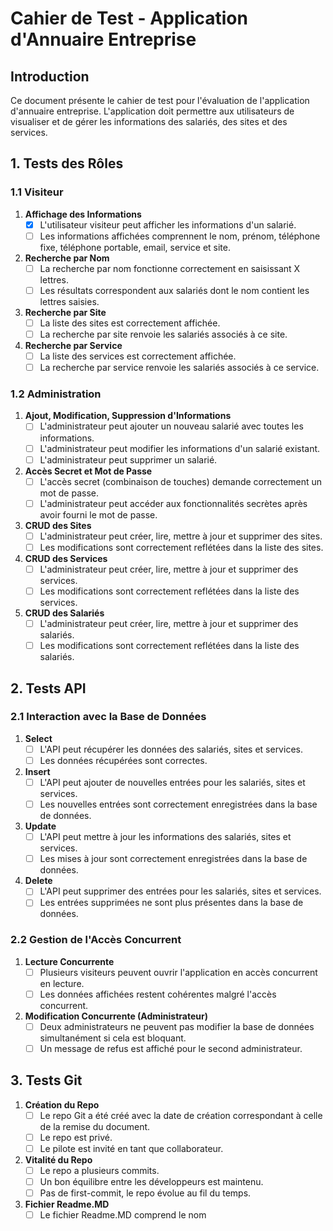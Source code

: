 # Cahier de Test - Application d'Annuaire Entreprise

## Introduction
Ce document présente le cahier de test pour l'évaluation de l'application d'annuaire entreprise. L'application doit permettre aux utilisateurs de visualiser et de gérer les informations des salariés, des sites et des services.

## 1. Tests des Rôles

### 1.1 Visiteur
1. **Affichage des Informations**
   - [x] L'utilisateur visiteur peut afficher les informations d'un salarié.
   - [ ] Les informations affichées comprennent le nom, prénom, téléphone fixe, téléphone portable, email, service et site.

2. **Recherche par Nom**
   - [ ] La recherche par nom fonctionne correctement en saisissant X lettres.
   - [ ] Les résultats correspondent aux salariés dont le nom contient les lettres saisies.

3. **Recherche par Site**
   - [ ] La liste des sites est correctement affichée.
   - [ ] La recherche par site renvoie les salariés associés à ce site.

4. **Recherche par Service**
   - [ ] La liste des services est correctement affichée.
   - [ ] La recherche par service renvoie les salariés associés à ce service.

### 1.2 Administration
1. **Ajout, Modification, Suppression d'Informations**
   - [ ] L'administrateur peut ajouter un nouveau salarié avec toutes les informations.
   - [ ] L'administrateur peut modifier les informations d'un salarié existant.
   - [ ] L'administrateur peut supprimer un salarié.

2. **Accès Secret et Mot de Passe**
   - [ ] L'accès secret (combinaison de touches) demande correctement un mot de passe.
   - [ ] L'administrateur peut accéder aux fonctionnalités secrètes après avoir fourni le mot de passe.

3. **CRUD des Sites**
   - [ ] L'administrateur peut créer, lire, mettre à jour et supprimer des sites.
   - [ ] Les modifications sont correctement reflétées dans la liste des sites.

4. **CRUD des Services**
   - [ ] L'administrateur peut créer, lire, mettre à jour et supprimer des services.
   - [ ] Les modifications sont correctement reflétées dans la liste des services.

5. **CRUD des Salariés**
   - [ ] L'administrateur peut créer, lire, mettre à jour et supprimer des salariés.
   - [ ] Les modifications sont correctement reflétées dans la liste des salariés.

## 2. Tests API

### 2.1 Interaction avec la Base de Données
1. **Select**
   - [ ] L'API peut récupérer les données des salariés, sites et services.
   - [ ] Les données récupérées sont correctes.

2. **Insert**
   - [ ] L'API peut ajouter de nouvelles entrées pour les salariés, sites et services.
   - [ ] Les nouvelles entrées sont correctement enregistrées dans la base de données.

3. **Update**
   - [ ] L'API peut mettre à jour les informations des salariés, sites et services.
   - [ ] Les mises à jour sont correctement enregistrées dans la base de données.

4. **Delete**
   - [ ] L'API peut supprimer des entrées pour les salariés, sites et services.
   - [ ] Les entrées supprimées ne sont plus présentes dans la base de données.

### 2.2 Gestion de l'Accès Concurrent
1. **Lecture Concurrente**
   - [ ] Plusieurs visiteurs peuvent ouvrir l'application en accès concurrent en lecture.
   - [ ] Les données affichées restent cohérentes malgré l'accès concurrent.

2. **Modification Concurrente (Administrateur)**
   - [ ] Deux administrateurs ne peuvent pas modifier la base de données simultanément si cela est bloquant.
   - [ ] Un message de refus est affiché pour le second administrateur.

## 3. Tests Git
1. **Création du Repo**
   - [ ] Le repo Git a été créé avec la date de création correspondant à celle de la remise du document.
   - [ ] Le repo est privé.
   - [ ] Le pilote est invité en tant que collaborateur.

2. **Vitalité du Repo**
   - [ ] Le repo a plusieurs commits.
   - [ ] Un bon équilibre entre les développeurs est maintenu.
   - [ ] Pas de first-commit, le repo évolue au fil du temps.

3. **Fichier Readme.MD**
   - [ ] Le fichier Readme.MD comprend le nom
